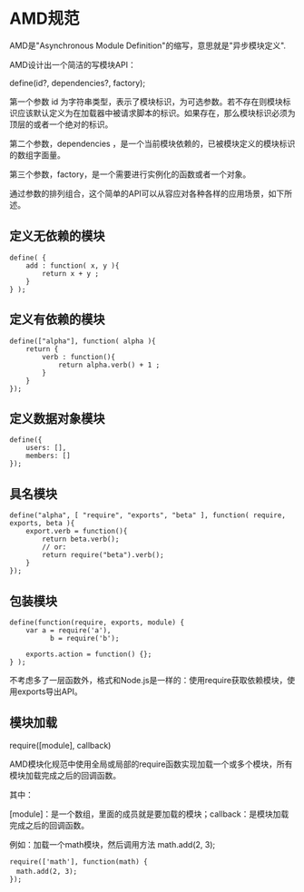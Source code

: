 # AMD规范

AMD是"Asynchronous Module Definition"的缩写，意思就是"异步模块定义".

AMD设计出一个简洁的写模块API：

define(id?, dependencies?, factory);

第一个参数 id 为字符串类型，表示了模块标识，为可选参数。若不存在则模块标识应该默认定义为在加载器中被请求脚本的标识。如果存在，那么模块标识必须为顶层的或者一个绝对的标识。

第二个参数，dependencies ，是一个当前模块依赖的，已被模块定义的模块标识的数组字面量。

第三个参数，factory，是一个需要进行实例化的函数或者一个对象。

通过参数的排列组合，这个简单的API可以从容应对各种各样的应用场景，如下所述。

## 定义无依赖的模块
	
	define( {
	    add : function( x, y ){
	        return x + y ;
	    }
	} );


## 定义有依赖的模块

	define(["alpha"], function( alpha ){
	    return {
	        verb : function(){
	            return alpha.verb() + 1 ;
	        }
	    }
	});

## 定义数据对象模块

	define({
	    users: [],
	    members: []
	});

## 具名模块

	define("alpha", [ "require", "exports", "beta" ], function( require, exports, beta ){
	    export.verb = function(){
	        return beta.verb();
	        // or:
	        return require("beta").verb();
	    }
	});


## 包装模块

	define(function(require, exports, module) {
	    var a = require('a'),
	          b = require('b');
	
	    exports.action = function() {};
	} );

不考虑多了一层函数外，格式和Node.js是一样的：使用require获取依赖模块，使用exports导出API。

## 模块加载

require([module], callback)

AMD模块化规范中使用全局或局部的require函数实现加载一个或多个模块，所有模块加载完成之后的回调函数。

其中：

[module]：是一个数组，里面的成员就是要加载的模块；callback：是模块加载完成之后的回调函数。

例如：加载一个math模块，然后调用方法 math.add(2, 3);

	require(['math'], function(math) {
	　math.add(2, 3);
	});